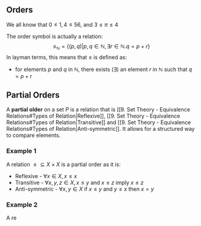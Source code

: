 ## Orders
We all know that $0\leq 1,4 \leq56$, and $3 \leq \pi \leq 4$

The order symbol is actually a relation:
$$
\leq_{\mathbb{N}} = \{ (p,q)|p,q\in \mathbb{N},\exists r\in \mathbb{N}. q=p+r \}
$$
In layman terms, this means that $\leq$ is defined as: 
- for elements $p$ and $q$ in $\mathbb{N}$, there exists ($\exists$) an element $r$ in $\mathbb{N}$ such that $q = p+r$
## Partial Orders
A **partial older** on a set $P$ is a relation that is [[9. Set Theory - Equivalence Relations#Types of Relation|Reflexive]], [[9. Set Theory - Equivalence Relations#Types of Relation|Transitive]] and [[9. Set Theory - Equivalence Relations#Types of Relation|Anti-symmetric]]. It allows for a structured way to compare elements.

### Example 1
A relation  $\leq \subseteq X \times X$ is a partial order as it is:
- Reflexive - $\forall x \in X, x\leq x$
-  Transitive - $\forall x,y,z \in X, x\leq y$ and $x\leq z$ imply $x\leq z$
- Anti-symmetric - $\forall x,y \in X$ if $x\leq y$ and $y\leq x$ then $x=y$
### Example 2
A re
